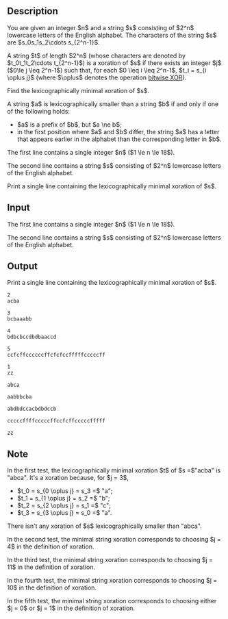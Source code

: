 ## Description

<div><p>You are given an integer $n$ and a string $s$ consisting of $2^n$ lowercase letters of the English alphabet. The characters of the string $s$ are $s_0s_1s_2\cdots s_{2^n-1}$.</p><p>A string $t$ of length $2^n$ (whose characters are denoted by $t_0t_1t_2\cdots t_{2^n-1}$) is a <span class="tex-font-style-it">xoration</span> of $s$ if there exists an integer $j$ ($0\le j \leq 2^n-1$) such that, for each $0 \leq i \leq 2^n-1$, $t_i = s_{i \oplus j}$ (where $\oplus$ denotes the operation <a href="https://en.wikipedia.org/wiki/Bitwise_operation#XOR">bitwise XOR</a>).</p><p>Find the lexicographically minimal <span class="tex-font-style-it">xoration</span> of $s$.</p><p>A string $a$ is lexicographically smaller than a string $b$ if and only if one of the following holds: </p><ul> <li> $a$ is a prefix of $b$, but $a \ne b$; </li><li> in the first position where $a$ and $b$ differ, the string $a$ has a letter that appears earlier in the alphabet than the corresponding letter in $b$. </li></ul> </div><div class="input-specification"><p>The first line contains a single integer $n$ ($1 \le n \le 18$).</p><p>The second line contains a string $s$ consisting of $2^n$ lowercase letters of the English alphabet.</p></div><div class="output-specification"><p>Print a single line containing the lexicographically minimal xoration of $s$.</p></div>

## Input

<p>The first line contains a single integer $n$ ($1 \le n \le 18$).</p><p>The second line contains a string $s$ consisting of $2^n$ lowercase letters of the English alphabet.</p>

## Output

<p>Print a single line containing the lexicographically minimal xoration of $s$.</p>





```input1
2
acba
```




```input2
3
bcbaaabb
```




```input3
4
bdbcbccdbdbaaccd
```




```input4
5
ccfcffccccccffcfcfccfffffcccccff
```




```input5
1
zz
```




```output1
abca
```




```output2
aabbbcba
```




```output3
abdbdccacbdbdccb
```




```output4
cccccffffcccccffccfcffcccccfffff
```




```output5
zz
```



## Note

<p>In the first test, the lexicographically minimal xoration $t$ of $s =$"<span class="tex-font-style-tt">acba</span>" is "<span class="tex-font-style-tt">abca</span>". It's a xoration because, for $j = 3$, </p><ul> <li> $t_0 = s_{0 \oplus j} = s_3 =$ "<span class="tex-font-style-tt">a</span>"; </li><li> $t_1 = s_{1 \oplus j} = s_2 =$ "<span class="tex-font-style-tt">b</span>"; </li><li> $t_2 = s_{2 \oplus j} = s_1 =$ "<span class="tex-font-style-tt">c</span>"; </li><li> $t_3 = s_{3 \oplus j} = s_0 =$ "<span class="tex-font-style-tt">a</span>". </li></ul> There isn't any xoration of $s$ lexicographically smaller than "<span class="tex-font-style-tt">abca</span>".<p>In the second test, the minimal string xoration corresponds to choosing $j = 4$ in the definition of xoration.</p><p>In the third test, the minimal string xoration corresponds to choosing $j = 11$ in the definition of xoration.</p><p>In the fourth test, the minimal string xoration corresponds to choosing $j = 10$ in the definition of xoration.</p><p>In the fifth test, the minimal string xoration corresponds to choosing either $j = 0$ or $j = 1$ in the definition of xoration.</p>
